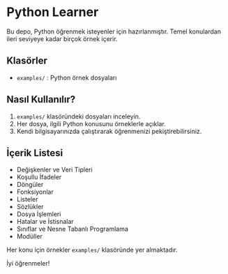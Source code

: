 # Python Learner

Bu depo, Python öğrenmek isteyenler için hazırlanmıştır. Temel konulardan ileri seviyeye kadar birçok örnek içerir.

## Klasörler
- `examples/` : Python örnek dosyaları

## Nasıl Kullanılır?
1. `examples/` klasöründeki dosyaları inceleyin.
2. Her dosya, ilgili Python konusunu örneklerle açıklar.
3. Kendi bilgisayarınızda çalıştırarak öğrenmenizi pekiştirebilirsiniz.

## İçerik Listesi
- Değişkenler ve Veri Tipleri
- Koşullu İfadeler
- Döngüler
- Fonksiyonlar
- Listeler
- Sözlükler
- Dosya İşlemleri
- Hatalar ve İstisnalar
- Sınıflar ve Nesne Tabanlı Programlama
- Modüller

Her konu için örnekler `examples/` klasöründe yer almaktadır.

İyi öğrenmeler!